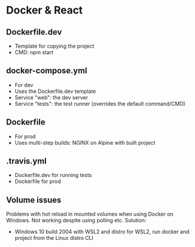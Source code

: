 # Docker & React

## Dockerfile.dev
- Template for copying the project
- CMD: npm start

## docker-compose.yml
- For dev
- Uses the Dockerfile.dev template
- Service "web": the dev server
- Service "tests": the test runner (overrides the default command/CMD)

## Dockerfile
- For prod
- Uses multi-step builds: NGINX on Alpine with built project

## .travis.yml
- Dockerfile.dev for running tests
- Dockerfile for prod

## Volume issues
Problems with hot reload in mounted volumes when using Docker on Windows. Not working despite using polling etc. Solution:
- Windows 10 build 2004 with WSL2 and distro for WSL2, run docker and project from the Linux distro CLI
